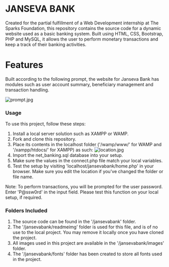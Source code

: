# JANSEVA BANK

Created for the partial fulfillment of a Web Development internship at The Sparks Foundation, this repository contains the source code for a dynamic website used as a basic banking system. Built using HTML, CSS, Bootstrap, PHP and MySQL, it allows the user to perform monetary transactions and keep a track of their banking activities. 

# Features

Built according to the following prompt, the website for Janseva Bank has modules such as user account summary, beneficiary management and transaction handling.

![prompt.jpg](/readmeimg/prompt.jpg)

### Usage

To use this project, follow these steps:
1. Install a local server solution such as XAMPP or WAMP.
2. Fork and clone this repository.
3. Place its contents in the localhost folder ('/wamp/www/' for WAMP and '/xampp/htdocs/' for XAMPP) as such:
![location.jpg](/readmeimg/location.jpg)
4. Import the net_banking.sql database into your setup.
5. Make sure the values in the connect.php file match your local variables.
6. Test the setup by visiting 'localhost/jansevabank/home.php' in your browser. Make sure you edit the location if you've changed the folder or file name.

Note: To perform transactions, you will be prompted for the user password. Enter 'P@ssw0rd' in the input field. Please test this function on your local setup, if required.

### Folders Included

1. The source code can be found in the '/jansevabank' folder.
2. The '/jansevabank/readmeimg' folder is used for this file, and is of no use to the local project. You may remove it locally once you have cloned the project.
3. All images used in this project are available in the '/jansevabank/images' folder.
4. The '/jansevabank/fonts' folder has been created to store all fonts used in the project.
